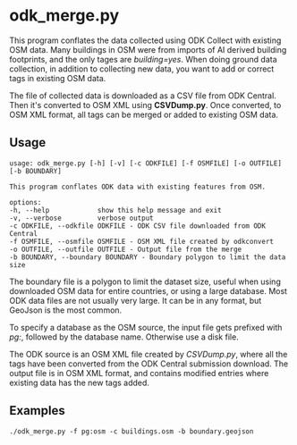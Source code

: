 # odk_merge.py

This program conflates the data collected using ODK Collect with
existing OSM data. Many buildings in OSM were from imports of AI
derived building footprints, and the only tages are
*building=yes*. When doing ground data collection, in addition to
collecting new data, you want to add or correct tags in existing OSM
data.

The file of collected data is downloaded as a CSV file from ODK Central.
Then it's converted to OSM XML using **CSVDump.py**. Once converted,
to OSM XML format, all tags can be merged or added to existing OSM
data. 

## Usage
	usage: odk_merge.py [-h] [-v] [-c ODKFILE] [-f OSMFILE] [-o OUTFILE] [-b BOUNDARY]

	This program conflates ODK data with existing features from OSM.

	options:
	-h, --help            show this help message and exit
	-v, --verbose         verbose output
	-c ODKFILE, --odkfile ODKFILE - ODK CSV file downloaded from ODK Central
	-f OSMFILE, --osmfile OSMFILE - OSM XML file created by odkconvert
	-o OUTFILE, --outfile OUTFILE - Output file from the merge
	-b BOUNDARY, --boundary BOUNDARY - Boundary polygon to limit the data size

The boundary file is a polygon to limit the dataset size, useful when
using downloaded OSM data for entire countries, or using a large
database. Most ODK data files are not usually very large. It can be in
any format, but GeoJson is the most common.

To specify a database as the OSM source, the input file gets prefixed
with *pg:*, followed by the database name. Otherwise use a disk
file.

The ODK source is an OSM XML file created by *CSVDump.py*, where all the
tags have been converted from the ODK Central submission download. The
output file is in OSM XML format, and contains modified entries where
existing data has the new tags added.

## Examples

	./odk_merge.py -f pg:osm -c buildings.osm -b boundary.geojson
